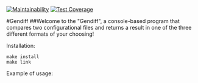 [![Maintainability](https://api.codeclimate.com/v1/badges/a7f9be878cbda15d6ade/maintainability)](https://codeclimate.com/github/andreikhanau/frontend-project-lvl2/maintainability)
[![Test Coverage](https://api.codeclimate.com/v1/badges/a7f9be878cbda15d6ade/test_coverage)](https://codeclimate.com/github/andreikhanau/frontend-project-lvl2/test_coverage)

#Gendiff
##Welcome to the "Gendiff", a console-based program that compares two configurational files and returns a result in one of the three different formats of your choosing!

Installation:

```
make install
make link
```
Example of usage:




